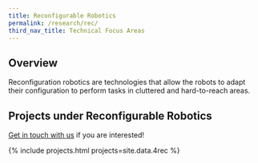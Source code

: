 ```yaml
---
title: Reconfigurable Robotics
permalink: /research/rec/
third_nav_title: Technical Focus Areas
---
```

## Overview  
Reconfiguration robotics are technologies that allow the robots to adapt their configuration to perform tasks in cluttered and hard-to-reach areas.

## Projects under Reconfigurable Robotics

[Get in touch with us](/contact-us/) if you are interested!

{% include projects.html projects=site.data.4rec %}